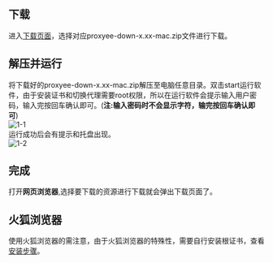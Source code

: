 ## 下载
进入[下载页面](https://github.com/monkeyWie/proxyee-down#下载)，选择对应proxyee-down-x.xx-mac.zip文件进行下载。  
## 解压并运行
将下载好的proxyee-down-x.xx-mac.zip解压至电脑任意目录。双击start运行软件，由于安装证书和切换代理需要root权限，所以在运行软件会提示输入用户密码，输入完按回车确认即可。(**注:输入密码时不会显示字符，输完按回车确认即可**)  
![1-1](https://github.com/monkeyWie/proxyee-down/raw/2.5/.guide/mac/imgs/1-1.png)    
运行成功后会有提示和托盘出现。  
![1-2](https://github.com/monkeyWie/proxyee-down/raw/2.5/.guide/mac/imgs/1-2.png)
## 完成
打开**网页浏览器**,选择要下载的资源进行下载就会弹出下载页面了。
## 火狐浏览器
使用火狐浏览器的需注意，由于火狐浏览器的特殊性，需要自行安装根证书，查看[安装步骤](https://github.com/monkeyWie/proxyee-down/blob/2.5/.guide/common/ca/firefox/read.md)。    